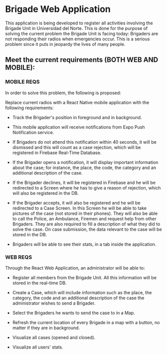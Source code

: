 # Brigade Web Application

This application is being developed to register all activities involving the Brigade Unit
in Universidad del Norte. This is done for the purpose of solving the current problem the Brigade Unit is facing today: Brigaders are not responding their radios when emergencies occur. This is a serious problem since it puts in jeopardy the lives of many people.

## Meet the current requirements (BOTH WEB AND MOBILE):

### MOBILE REQS

In order to solve this problem, the following is proposed:

Replace current radios with a React Native mobile application with the following requirements:

- Track the Brigader's position in foreground and in background.

- This mobile application will receive notifications from Expo Push Notification service.

- If Brigaders do not attend this notification within 40 seconds, it will be dismissed and this will count as a case rejection, which will be registered in Firebase Real-Time Database.

- If the Brigader opens a notification, it will display important information about the case; for instance, the place, the code, the category and an additional description of the case.

- If the Brigader declines, it will be registered in Firebase and he will be redirected to a Screen where he has to give a reason of rejection, which will also be registered in the DB.

- If the Brigader accepts, it will also be registered and he will be redirected to a Case Screen. In this Screen he will be able to take pictures of the case (not stored in their phones). They will also be able to call the Police, an Ambulance, Firemen and request help from other Brigaders. They are also required to fill a description of what they did to solve the case. On case submission, the data relevant to the case will be stored in the DB.

- Brigaders will be able to see their stats, in a tab inside the application.

### WEB REQS

Through the React Web Application, an administrator will be able to:

- Register all members from the Brigade Unit. All this information will be stored in the real-time DB.

- Create a Case, which will include information such as the place, the category, the code and an additional description of the case the administrator wishes to send a Brigader.

- Select the Brigaders he wants to send the case to in a Map.

- Refresh the current location of every Brigade in a map with a button, no matter if they are in background.

- Visualize all cases (opened and closed).

- Visualize all users' stats.
